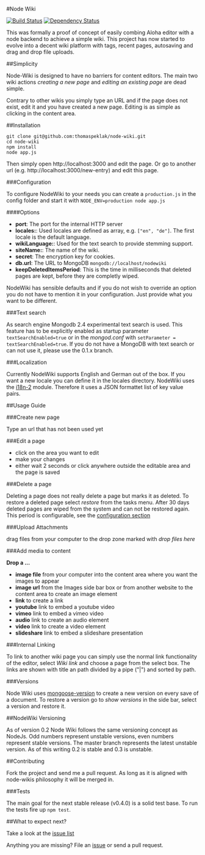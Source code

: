 #Node Wiki

[![Build Status](https://travis-ci.org/thomaspeklak/node-wiki.png)](https://travis-ci.org/thomaspeklak/node-wiki) [![Dependency Status](https://gemnasium.com/thomaspeklak/node-wiki.png)](https://gemnasium.com/thomaspeklak/node-wiki)

This was formally a proof of concept of easily combing Aloha editor with a node backend to achieve a simple wiki. This project has now started to evolve into a decent wiki platform with tags, recent pages, autosaving and drag and drop file uploads.

##Simplicity

Node-Wiki is designed to have no barriers for content editors. The main two wiki actions _creating a new page_ and _editing an existing page_ are dead simple.

Contrary to other wikis you simply type an URL and if the page does not exist, edit it and you have created a new page. Editing is as simple as clicking in the content area.

##Installation

    git clone git@github.com:thomaspeklak/node-wiki.git
    cd node-wiki
    npm install
    node app.js

Then simply open http://localhost:3000 and edit the page. Or go to another url (e.g. http://localhost:3000/new-entry) and edit this page.

###Configuration

To configure NodeWiki to your needs you can create a `production.js` in the config folder and start it with `NODE_ENV=production node app.js`

####Options

- __port__: The port for the internal HTTP server
- __locales:__: Used locales are defined as array, e.g. `["en", "de"]`. The first locale is the default language.
- __wikiLanguage:__: Used for the text search to provide stemming support.
- __siteName:__: The name of the wiki.
- __secret__: The encryption key for cookies.
- __db.url__: The URL to MongoDB `mongodb://localhost/nodewiki`
- __keepDeletedItemsPeriod__: This is the time in milliseconds that deleted pages are kept, before they are completly wiped.

NodeWiki has sensible defaults and if you do not wish to override an option you do not have to mention it in your configuration. Just provide what you want to be different.

###Text search

As search engine Mongodb 2.4 experimental text search is used. This feature has to be explicitly enabled as startup parameter `textSearchEnabled=true` or in the _mongod.conf_ with `setParameter = textSearchEnabled=true`. If you do not have a MongoDB with text search or can not use it, please use the 0.1.x branch.

###Localization

Currently NodeWiki supports English and German out of the box. If you want a new locale you can define it in the locales directory. NodeWiki uses the [i18n-2](http://github.com/jeresig/i18n-node-2) module. Therefore it uses a JSON formattet list of key value pairs.

##Usage Guide

###Create new page

Type an url that has not been used yet

###Edit a page

- click on the area you want to edit
- make your changes
- either wait 2 seconds or click anywhere outside the editable area and the page is saved

###Delete a page

Deleting a page does not really delete a page but marks it as deleted. To restore a deleted page select _restore_ from the tasks menu. After 30 days deleted pages are wiped from the system and can not be restored again. This period is configurable, see the [configuration section](#configuration)

###Upload Attachments

drag files from your computer to the drop zone marked with _drop files here_

###Add media to content

__Drop a ...__
- __image file__ from your computer into the content area where you want the images to appear
- __image url__ from the Images side bar box or from another website to the content area to create an image element
- __link__ to create a link
- __youtube__ link to embed a youtube video
- __vimeo__ link to embed a vimeo video
- __audio__ link to create an audio element
- __video__ link to create a video element
- __slideshare__ link to embed a slideshare presentation

###Internal Linking

To link to another wiki page you can simply use the normal link functionality of the editor, select _Wiki link_ and choose a page from the select box. The links are shown with title an path divided by a pipe ("|") and sorted by path.

###Versions

Node Wiki uses [mongoose-version](https://github.com/saintedlama/mongoose-version) to create a new version on every save of a document. To restore a version go to _show versions_ in the side bar, select a version and restore it.

##NodeWiki Versioning

As of version 0.2 Node Wiki follows the same versioning concept as NodeJs. Odd
numbers represent unstable versions, even numbers represent stable versions.
The master branch represents the latest unstable version. As of this writing
0.2 is stable and 0.3 is unstable.

##Contributing

Fork the project and send me a pull request. As long as it is aligned with node-wikis philosophy it will be merged in.

###Tests

The main goal for the next stable release (v0.4.0) is a solid test base. To run the tests fire up `npm test`.

##What to expect next?

Take a look at the [issue list](https://github.com/thomaspeklak/node-wiki/issues?labels=enhancement&state=open)

Anything you are missing? File an [issue](https://github.com/thomaspeklak/node-wiki/issues) or send a pull request.

